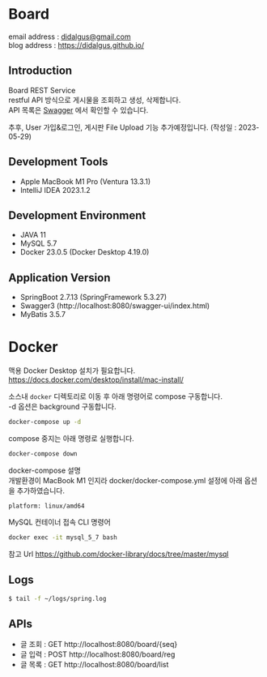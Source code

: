 # Board

email address : didalgus@gmail.com  
blog address : https://didalgus.github.io/

## Introduction
Board REST Service  
restful API 방식으로 게시물을 조회하고 생성, 삭제합니다.  
API 목록은 [Swagger](http://localhost:8080/swagger-ui/index.html) 에서 확인할 수 있습니다. 

추후, User 가입&로그인, 게시판 File Upload 기능 추가예정입니다. (작성일 : 2023-05-29)

## Development Tools
- Apple MacBook M1 Pro (Ventura 13.3.1)
- IntelliJ IDEA 2023.1.2  

## Development Environment
- JAVA 11
- MySQL 5.7 
- Docker 23.0.5 (Docker Desktop 4.19.0)

## Application Version
- SpringBoot 2.7.13 (SpringFramework 5.3.27)
- Swagger3 (http://localhost:8080/swagger-ui/index.html)
- MyBatis 3.5.7

# Docker 

맥용 Docker Desktop 설치가 필요합니다.  
https://docs.docker.com/desktop/install/mac-install/  

소스내 `docker` 디렉토리로 이동 후 아래 명령어로 compose 구동합니다.  
-d 옵션은 background 구동합니다. 

```bash
docker-compose up -d 
```

compose 중지는 아래 명령로 실행합니다.
```bash
docker-compose down
```

docker-compose 설명   
개발환경이 MacBook M1 인지라 docker/docker-compose.yml 설정에 아래 옵션을 추가하였습니다.  
```
platform: linux/amd64 
```

MySQL 컨테이너 접속 CLI 명령어  
```bash
docker exec -it mysql_5_7 bash
```
참고 Url https://github.com/docker-library/docs/tree/master/mysql


## Logs  
```bash
$ tail -f ~/logs/spring.log
```

## APIs 
- 글 조회 : GET http://localhost:8080/board/{seq}
- 글 입력 : POST http://localhost:8080/board/reg
- 글 목록 : GET http://localhost:8080/board/list 

